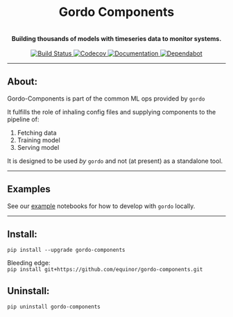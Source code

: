 

<h1 align="center">Gordo Components</h1>
<div align="center">
 <!-- Uncomment line below once we decided on 'logo.png' -->
 <!--<img align="center" src="logo.png" width="250" height="250">-->
 <br />
 <strong>
   Building thousands of models with timeseries data to monitor systems.
 </strong>
</div>

<br />

<div align="center">
  <a href="https://circleci.com/gh/equinor/gordo-components">
    <img src="https://circleci.com/gh/equinor/gordo-components/tree/master.svg?style=svg" alt="Build Status"/>
  </a>
  <a href="https://codecov.io/gh/equinor/gordo-components">
    <img src="https://codecov.io/gh/equinor/gordo-components/branch/master/graph/badge.svg" alt="Codecov"/>
  </a>
  <a href="https://gordo-components.readthedocs.io/en/latest/?badge=latest">
    <img src="https://readthedocs.org/projects/gordo-components/badge/?version=latest" alt="Documentation"/>
  </a> 
  <a href="https://dependabot.com">
    <img src="https://api.dependabot.com/badges/status?host=github&repo=equinor/gordo-components" alt="Dependabot"/>
  </a>
</div>

---

## About:
Gordo-Components is part of the common ML ops provided by `gordo`

It fulfills the role of inhaling config files and supplying components to the pipeline of:

1. Fetching data
2. Training model
3. Serving model

It is designed to be used _by_ `gordo` and not (at present) as a standalone tool.

---

## Examples

See our [example](./examples) notebooks for how to develop with `gordo` locally.

---

## Install: 
`pip install --upgrade gordo-components`  

Bleeding edge:  
`pip install git+https://github.com/equinor/gordo-components.git`

## Uninstall:
`pip uninstall gordo-components`
